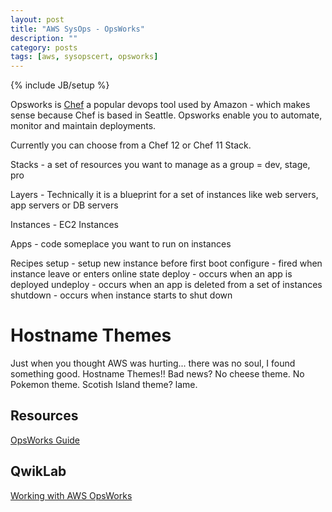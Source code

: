 ```yaml
---
layout: post
title: "AWS SysOps - OpsWorks"
description: ""
category: posts
tags: [aws, sysopscert, opsworks]
---
```

{% include JB/setup %}

Opsworks is [Chef](https://www.chef.io/chef/) a popular devops tool used by Amazon - which makes sense because Chef is based in Seattle. Opsworks enable you to automate, monitor and maintain deployments.

Currently you can choose from a Chef 12 or Chef 11 Stack.

Stacks - a set of resources you want to manage as a group = dev, stage, pro

Layers - Technically it is a blueprint for a set of instances like web servers, app servers or DB servers

Instances - EC2 Instances

Apps - code someplace you want to run on instances
 
Recipes
  setup - setup new instance before first boot
  configure - fired when instance leave or enters online state
  deploy - occurs when an app is deployed 
  undeploy - occurs when an app is deleted from a set of instances
  shutdown - occurs when instance starts to shut down

# Hostname Themes
Just when you thought AWS was hurting... there was no soul, I found something good. Hostname Themes!! Bad news? No cheese theme. No Pokemon theme. Scotish Island theme? lame.


## Resources
[OpsWorks Guide](http://docs.aws.amazon.com/opsworks/latest/userguide/welcome.html)

## QwikLab 

[Working with AWS OpsWorks](https://qwiklabs.com/focuses/2868?search=170864)